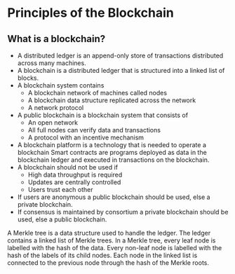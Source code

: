 # Principles of the Blockchain

## What is a blockchain?

- A distributed ledger is an append-only store of transactions distributed across many machines.
- A blockchain is a distributed ledger that is structured into a linked list of blocks.
- A blockchain system contains 
  - A blockchain network of machines called nodes
  - A blockchain data structure replicated across the network
  - A network protocol
- A public blockchain is a blockchain system that consists of
  - An open network
  - All full nodes can verify data and transactions
  - A protocol with an incentive mechanism
- A blockchain platform is a technology that is needed to operate a blockchain
Smart contracts are programs deployed as data in the blockchain ledger and executed in transactions on the blockchain.
- A blockchain should not be used if
  - High data throughput is required
  - Updates are centrally controlled
  - Users trust each other
- If users are anonymous a public blockchain should be used, else a private blockchain.
- If consensus is maintained by consortium a private blockchain should be used, else a public blockchain.

A Merkle tree is a data structure used to handle the ledger. The ledger contains a linked list of Merkle trees. In a Merkle tree, every leaf node is labelled with the hash of the data. Every non-leaf node is labelled with the hash of the labels of its child nodes. Each node in the linked list is connected to the previous node through the hash of the Merkle roots.